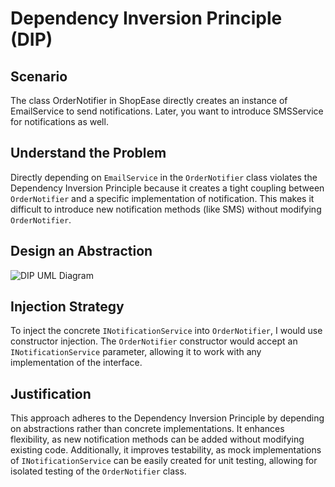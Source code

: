 # Dependency Inversion Principle (DIP)
## Scenario
The class OrderNotifier in ShopEase directly creates an instance of EmailService to send notifications. Later, you want to introduce SMSService for notifications as well.
## Understand the Problem
Directly depending on `EmailService` in the `OrderNotifier` class violates the Dependency Inversion Principle because it creates a tight coupling between `OrderNotifier` and a specific implementation of notification. This makes it difficult to introduce new notification methods (like SMS) without modifying `OrderNotifier`.

## Design an Abstraction
![DIP UML Diagram](link_to_dip_uml_diagram)

## Injection Strategy
To inject the concrete `INotificationService` into `OrderNotifier`, I would use constructor injection. The `OrderNotifier` constructor would accept an `INotificationService` parameter, allowing it to work with any implementation of the interface.

## Justification
This approach adheres to the Dependency Inversion Principle by depending on abstractions rather than concrete implementations. It enhances flexibility, as new notification methods can be added without modifying existing code. Additionally, it improves testability, as mock implementations of `INotificationService` can be easily created for unit testing, allowing for isolated testing of the `OrderNotifier` class.
